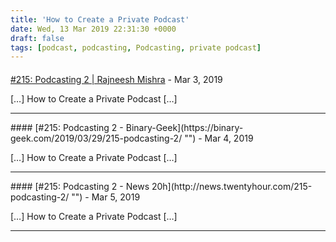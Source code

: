 ```yaml
---
title: 'How to Create a Private Podcast'
date: Wed, 13 Mar 2019 22:31:30 +0000
draft: false
tags: [podcast, podcasting, Podcasting, private podcast]
---
```



#### 
[#215: Podcasting 2 | Rajneesh Mishra](https://rajneeshmishra.com/215-podcasting-2/ "") - <time datetime="2019-03-27 21:10:43">Mar 3, 2019</time>

\[…\] How to Create a Private Podcast \[…\]
<hr />
#### 
[#215: Podcasting 2 - Binary-Geek](https://binary-geek.com/2019/03/29/215-podcasting-2/ "") - <time datetime="2019-03-28 16:09:18">Mar 4, 2019</time>

\[…\] How to Create a Private Podcast \[…\]
<hr />
#### 
[#215: Podcasting 2 - News 20h](http://news.twentyhour.com/215-podcasting-2/ "") - <time datetime="2019-03-29 03:56:28">Mar 5, 2019</time>

\[…\] How to Create a Private Podcast \[…\]
<hr />

